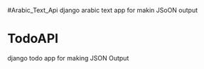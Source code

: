 #Arabic_Text_Api
django arabic text app for makin JSoON output


# TodoAPI
django todo app for making JSON Output

